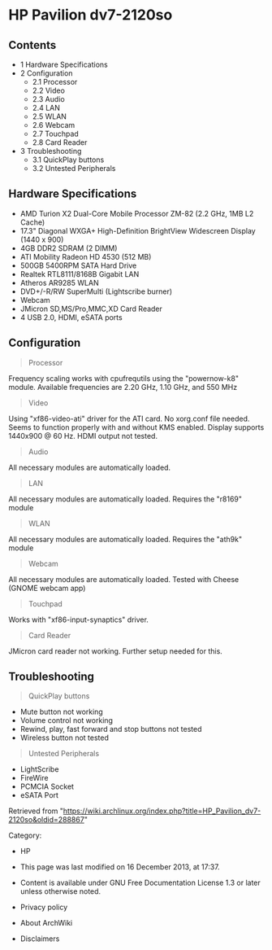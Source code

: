 HP Pavilion dv7-2120so
======================

Contents
--------

-   1 Hardware Specifications
-   2 Configuration
    -   2.1 Processor
    -   2.2 Video
    -   2.3 Audio
    -   2.4 LAN
    -   2.5 WLAN
    -   2.6 Webcam
    -   2.7 Touchpad
    -   2.8 Card Reader
-   3 Troubleshooting
    -   3.1 QuickPlay buttons
    -   3.2 Untested Peripherals

Hardware Specifications
-----------------------

-   AMD Turion X2 Dual-Core Mobile Processor ZM-82 (2.2 GHz, 1MB L2
    Cache)
-   17.3" Diagonal WXGA+ High-Definition BrightView Widescreen Display
    (1440 x 900)
-   4GB DDR2 SDRAM (2 DIMM)
-   ATI Mobility Radeon HD 4530 (512 MB)
-   500GB 5400RPM SATA Hard Drive
-   Realtek RTL8111/8168B Gigabit LAN
-   Atheros AR9285 WLAN
-   DVD+/-R/RW SuperMulti (Lightscribe burner)
-   Webcam
-   JMicron SD,MS/Pro,MMC,XD Card Reader
-   4 USB 2.0, HDMI, eSATA ports

Configuration
-------------

> Processor

Frequency scaling works with cpufrequtils using the "powernow-k8"
module. Available frequencies are 2.20 GHz, 1.10 GHz, and 550 MHz

> Video

Using "xf86-video-ati" driver for the ATI card. No xorg.conf file
needed. Seems to function properly with and without KMS enabled. Display
supports 1440x900 @ 60 Hz. HDMI output not tested.

> Audio

All necessary modules are automatically loaded.

> LAN

All necessary modules are automatically loaded. Requires the "r8169"
module

> WLAN

All necessary modules are automatically loaded. Requires the "ath9k"
module

> Webcam

All necessary modules are automatically loaded. Tested with Cheese
(GNOME webcam app)

> Touchpad

Works with "xf86-input-synaptics" driver.

> Card Reader

JMicron card reader not working. Further setup needed for this.

Troubleshooting
---------------

> QuickPlay buttons

-   Mute button not working
-   Volume control not working
-   Rewind, play, fast forward and stop buttons not tested
-   Wireless button not tested

  

> Untested Peripherals

-   LightScribe
-   FireWire
-   PCMCIA Socket
-   eSATA Port

Retrieved from
"https://wiki.archlinux.org/index.php?title=HP_Pavilion_dv7-2120so&oldid=288867"

Category:

-   HP

-   This page was last modified on 16 December 2013, at 17:37.
-   Content is available under GNU Free Documentation License 1.3 or
    later unless otherwise noted.
-   Privacy policy
-   About ArchWiki
-   Disclaimers
